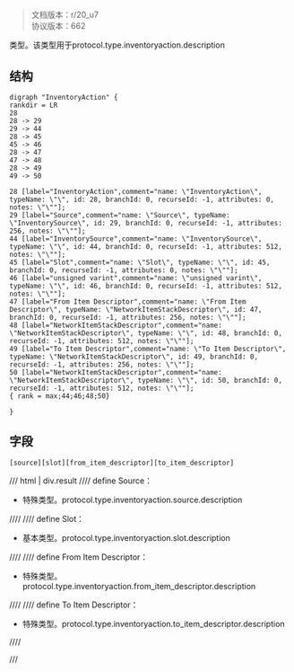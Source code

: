 # <!-- md:samp InventoryAction -->

> 文档版本：r/20_u7<br/>协议版本：662

<!-- md:samp InventoryAction -->类型。该类型用于protocol.type.inventoryaction.description

## 结构

```viz
digraph "InventoryAction" {
rankdir = LR
28
28 -> 29
29 -> 44
28 -> 45
45 -> 46
28 -> 47
47 -> 48
28 -> 49
49 -> 50

28 [label="InventoryAction",comment="name: \"InventoryAction\", typeName: \"\", id: 28, branchId: 0, recurseId: -1, attributes: 0, notes: \"\""];
29 [label="Source",comment="name: \"Source\", typeName: \"InventorySource\", id: 29, branchId: 0, recurseId: -1, attributes: 256, notes: \"\""];
44 [label="InventorySource",comment="name: \"InventorySource\", typeName: \"\", id: 44, branchId: 0, recurseId: -1, attributes: 512, notes: \"\""];
45 [label="Slot",comment="name: \"Slot\", typeName: \"\", id: 45, branchId: 0, recurseId: -1, attributes: 0, notes: \"\""];
46 [label="unsigned varint",comment="name: \"unsigned varint\", typeName: \"\", id: 46, branchId: 0, recurseId: -1, attributes: 512, notes: \"\""];
47 [label="From Item Descriptor",comment="name: \"From Item Descriptor\", typeName: \"NetworkItemStackDescriptor\", id: 47, branchId: 0, recurseId: -1, attributes: 256, notes: \"\""];
48 [label="NetworkItemStackDescriptor",comment="name: \"NetworkItemStackDescriptor\", typeName: \"\", id: 48, branchId: 0, recurseId: -1, attributes: 512, notes: \"\""];
49 [label="To Item Descriptor",comment="name: \"To Item Descriptor\", typeName: \"NetworkItemStackDescriptor\", id: 49, branchId: 0, recurseId: -1, attributes: 256, notes: \"\""];
50 [label="NetworkItemStackDescriptor",comment="name: \"NetworkItemStackDescriptor\", typeName: \"\", id: 50, branchId: 0, recurseId: -1, attributes: 512, notes: \"\""];
{ rank = max;44;46;48;50}

}

```

## 字段

```title='InventoryAction'
[source][slot][from_item_descriptor][to_item_descriptor]
```

/// html | div.result
//// define
Source：[<!-- md:samp InventorySource -->](../types/inventorysource.md)

- 特殊类型。protocol.type.inventoryaction.source.description


////
//// define
Slot：<!-- md:samp unsigned varint -->

- 基本类型。protocol.type.inventoryaction.slot.description


////
//// define
From Item Descriptor：[<!-- md:samp NetworkItemStackDescriptor -->](../types/networkitemstackdescriptor.md)

- 特殊类型。protocol.type.inventoryaction.from_item_descriptor.description


////
//// define
To Item Descriptor：[<!-- md:samp NetworkItemStackDescriptor -->](../types/networkitemstackdescriptor.md)

- 特殊类型。protocol.type.inventoryaction.to_item_descriptor.description


////

///

